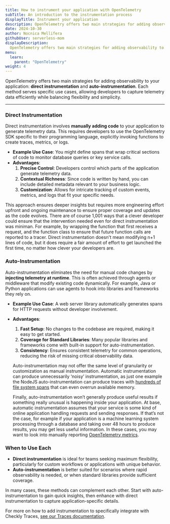 ```yaml
---
title: How to instrument your application with OpenTelemetry
subTitle: An introduction to the instrumentation process
displayTitle: Instrument your application
description: OpenTelemetry offers two main strategies for adding observability to your application - **direct instrumentation** and **auto-instrumentation**. Each method serves specific use cases, allowing developers to capture telemetry data efficiently while balancing flexibility and simplicity.
date: 2024-10-30
author: Nocnica Mellifera
githubUser: serverless-mom
displayDescription: 
  OpenTelemetry offers two main strategies for adding observability to your application, learn how they work together
menu:
  learn:
    parent: "OpenTelemetry"
weight: 4
---
```



OpenTelemetry offers two main strategies for adding observability to your application: **direct instrumentation** and **auto-instrumentation**. Each method serves specific use cases, allowing developers to capture telemetry data efficiently while balancing flexibility and simplicity.

---

### Direct Instrumentation

Direct instrumentation involves **manually adding code** to your application to generate telemetry data. This requires developers to use the OpenTelemetry SDK specific to their programming language, explicitly invoking functions to create traces, metrics, or logs.

- **Example Use Case**: You might define spans that wrap critical sections of code to monitor database queries or key service calls.
- **Advantages**:
    1. **Precise Control**: Developers control which parts of the application generate telemetry data.
    2. **Contextual Richness**: Since code is written by hand, you can include detailed metadata relevant to your business logic.
    3. **Customization**: Allows for intricate tracking of custom events, metrics, and logs that fit your specific needs.

This approach ensures deeper insights but requires more engineering effort upfront and ongoing maintenance to ensure proper coverage and updates as the code evolves. There are of course 1,001 ways that a clever developer could ensure that the intervention needed even for direct instrumentation was miniman. For example, by wrapping the function that first receives a request, and the function class to ensure that future function calls are reported to a tracer. Direct instrumentation doesn't mean modifying n+1 lines of code, but it does require a fair amount of effort to get launched the first time, no matter how clever your developers are. 

### Auto-Instrumentation

Auto-instrumentation eliminates the need for manual code changes by **injecting telemetry at runtime**. This is often achieved through agents or middleware that modify existing code dynamically. For example, Java or Python applications can use agents to hook into libraries and frameworks they rely on.

- **Example Use Case**: A web server library automatically generates spans for HTTP requests without developer involvement.
- **Advantages**:
    1. **Fast Setup**: No changes to the codebase are required, making it easy to get started.
    2. **Coverage for Standard Libraries**: Many popular libraries and frameworks come with built-in support for auto-instrumentation.
    3. **Consistency**: Ensures consistent telemetry for common operations, reducing the risk of missing critical observability data.
    
    Auto-instrumentation may not offer the same level of granularity or customization as manual instrumentation. Automatic instrumentation can produce unnecessarily ‘noisy’ instrumentation, as just one example the NodeJS auto-instrumentation can produce traces with [hundreds of file system spans](https://github.com/open-telemetry/opentelemetry-js-contrib/issues/1344) that can even overrun available memory. 
    
    Finally, auto-instrumentation won’t generally produce useful results if something really unusual is happening inside your application. At base, automatic instrumentation assumes that your service is some kind of online application handling requests and sending responses. If that’s not the case, for example if your application is a machine learning system processing through a database and taking over 48 hours to produce results, you may get less useful information. In these cases, you may want to look into manually reporting [OpenTelemetry metrics](/learn/opentelemetry/otel-metrics).
    

### When to Use Each

- **Direct instrumentation** is ideal for teams seeking maximum flexibility, particularly for custom workflows or applications with unique behavior.
- **Auto-instrumentation** is better suited for scenarios where rapid observability is needed, or when standard libraries provide sufficient coverage.

In many cases, these methods can complement each other. Start with auto-instrumentation to gain quick insights, then enhance with direct instrumentation to capture application-specific details.

For more on how to add instrumentation to specifically integrate with Checkly Traces, [see our Traces documentation](https://www.checklyhq.com/docs/traces-open-telemetry/).